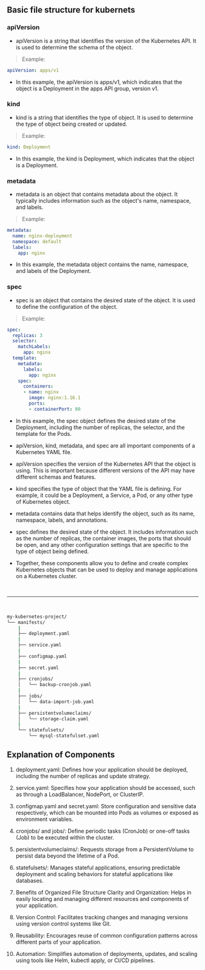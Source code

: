 ## Basic file structure for kubernets

### apiVersion

+ apiVersion is a string that identifies the version of the Kubernetes API. It is used to determine the schema of the object.

> Example:

```yml
apiVersion: apps/v1
```
+ In this example, the apiVersion is apps/v1, which indicates that the object is a Deployment in the apps API group, version v1.

### kind

+ kind is a string that identifies the type of object. It is used to determine the type of object being created or updated.

> Example:
```yml
kind: Deployment
```
+ In this example, the kind is Deployment, which indicates that the object is a Deployment.

### metadata

+ metadata is an object that contains metadata about the object. It typically includes information such as the object's name, namespace, and labels.

> Example:

```yml
metadata:
  name: nginx-deployment
  namespace: default
  labels:
    app: nginx
```

+ In this example, the metadata object contains the name, namespace, and labels of the Deployment.

### spec

+ spec is an object that contains the desired state of the object. It is used to define the configuration of the object.

> Example:

```yml
spec:
  replicas: 3
  selector:
    matchLabels:
      app: nginx
  template:
    metadata:
      labels:
        app: nginx
    spec:
      containers:
      - name: nginx
        image: nginx:1.16.1
        ports:
        - containerPort: 80
```
+ In this example, the spec object defines the desired state of the Deployment, including the number of replicas, the selector, and the template for the Pods.

+ apiVersion, kind, metadata, and spec are all important components of a Kubernetes YAML file.

+ apiVersion specifies the version of the Kubernetes API that the object is using. This is important because different versions of the API may have different schemas and features.

+ kind specifies the type of object that the YAML file is defining. For example, it could be a Deployment, a Service, a Pod, or any other type of Kubernetes object.

+ metadata contains data that helps identify the object, such as its name, namespace, labels, and annotations.

+ spec defines the desired state of the object. It includes information such as the number of replicas, the container images, the ports that should be open, and any other configuration settings that are specific to the type of object being defined.

+ Together, these components allow you to define and create complex Kubernetes objects that can be used to deploy and manage applications on a Kubernetes cluster.


<br>

---

<br>




```bash
my-kubernetes-project/
└── manifests/
    |
    ├── deployment.yaml
    |
    ├── service.yaml
    |
    ├── configmap.yaml
    |
    ├── secret.yaml
    |
    ├── cronjobs/
    │   └── backup-cronjob.yaml
    |
    ├── jobs/
    │   └── data-import-job.yaml
    |
    ├── persistentvolumeclaims/
    │   └── storage-claim.yaml
    |
    └── statefulsets/
        └── mysql-statefulset.yaml
```



## Explanation of Components

 1. deployment.yaml: Defines how your application should be deployed, including the number of replicas and update strategy.

 2. service.yaml: Specifies how your application should be accessed, such as through a LoadBalancer, NodePort, or ClusterIP.

 3. configmap.yaml and secret.yaml: Store configuration and sensitive data respectively, which can be mounted into Pods as volumes or exposed as environment variables.

 4. cronjobs/ and jobs/: Define periodic tasks (CronJob) or one-off tasks (Job) to be executed within the cluster.

 5. persistentvolumeclaims/: Requests storage from a PersistentVolume to persist data beyond the lifetime of a Pod.

 6. statefulsets/: Manages stateful applications, ensuring predictable deployment and scaling behaviors for stateful applications like databases.

 7. Benefits of Organized File Structure Clarity and Organization: Helps in easily locating and managing different resources and components of your application.

 8. Version Control: Facilitates tracking changes and managing versions using version control systems like Git.
  
 9. Reusability: Encourages reuse of common configuration patterns across different parts of your application.

 10. Automation: Simplifies automation of deployments, updates, and scaling using tools like Helm, kubectl apply, or CI/CD pipelines.

